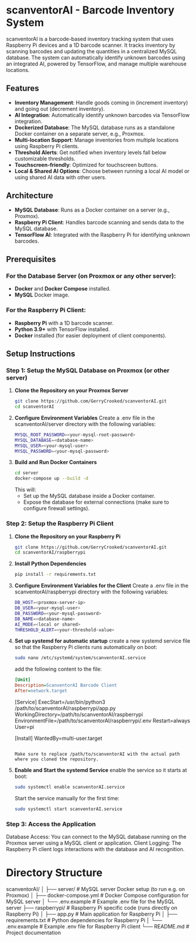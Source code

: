 # scanventorAI - Barcode Inventory System

scanventorAI is a barcode-based inventory tracking system that uses Raspberry Pi devices and a 1D barcode scanner. It tracks inventory by scanning barcodes and updating the quantities in a centralized MySQL database. The system can automatically identify unknown barcodes using an integrated AI, powered by TensorFlow, and manage multiple warehouse locations.

## Features
- **Inventory Management**: Handle goods coming in (increment inventory) and going out (decrement inventory).
- **AI Integration**: Automatically identify unknown barcodes via TensorFlow integration.
- **Dockerized Database**: The MySQL database runs as a standalone Docker container on a separate server, e.g., Proxmox.
- **Multi-location Support**: Manage inventories from multiple locations using Raspberry Pi clients.
- **Threshold Alerts**: Get notified when inventory levels fall below customizable thresholds.
- **Touchscreen-friendly**: Optimized for touchscreen buttons.
- **Local & Shared AI Options**: Choose between running a local AI model or using shared AI data with other users.

## Architecture

- **MySQL Database**: Runs as a Docker container on a server (e.g., Proxmox).
- **Raspberry Pi Client**: Handles barcode scanning and sends data to the MySQL database.
- **TensorFlow AI**: Integrated with the Raspberry Pi for identifying unknown barcodes.

## Prerequisites

### For the Database Server (on Proxmox or any other server):
- **Docker** and **Docker Compose** installed.
- **MySQL** Docker image.

### For the Raspberry Pi Client:
- **Raspberry Pi** with a 1D barcode scanner.
- **Python 3.9+** with TensorFlow installed.
- **Docker** installed (for easier deployment of client components).

## Setup Instructions

### Step 1: Setup the MySQL Database on Proxmox (or other server)

1. **Clone the Repository on your Proxmox Server**
   ```bash
   git clone https://github.com/GerryCrooked/scanventorAI.git
   cd scanventorAI


2. **Configure Environment Variables**
   Create a .env file in the scanventorAI/server directory with the following variables:
   ```bash
   MYSQL_ROOT_PASSWORD=<your-mysql-root-password>
   MYSQL_DATABASE=<database-name>
   MYSQL_USER=<your-mysql-user>
   MYSQL_PASSWORD=<your-mysql-password>

3. **Build and Run Docker Containers**
   ```bash
   cd server
   docker-compose up --build -d
   ```
   This will:
   - Set up the MySQL database inside a Docker container.
   - Expose the database for external connections (make sure to configure firewall settings).

### Step 2: Setup the Raspberry Pi Client

1. **Clone the Repository on your Raspberry Pi**
   ```bash
   git clone https://github.com/GerryCrooked/scanventorAI.git
   cd scanventorAI/raspberrypi

2. **Install Python Dependencies**
   ```bash
   pip install -r requirements.txt

3. **Configure Environment Variables for the Client**
   Create a .env file in the scanventorAI/raspberrypi directory with the following variables:
   ```bash
   DB_HOST=<proxmox-server-ip>
   DB_USER=<your-mysql-user>
   DB_PASSWORD=<your-mysql-password>
   DB_NAME=<database-name>
   AI_MODE=<local or shared>
   THRESHOLD_ALERT=<your-threshold-value>
   
4. **Set up systemd for automatic startup**
   create a new systemd service file so that the Raspberry Pi clients runs automatically on boot:
   ```bash
   sudo nano /etc/systemd/system/scanventorAI.service
   ```

   add the following content to the file:
   ```ini
   [Unit]
   Description=ScanventorAI Barcode Client
   After=network.target
   ```
   
   [Service]
   ExecStart=/usr/bin/python3 /path/to/scanventorAI/raspberrypi/app.py
   WorkingDirectory=/path/to/scanventorAI/raspberrypi
   EnvironmentFile=/path/to/scanventorAI/raspberrypi/.env
   Restart=always
   User=pi
   
   [Install]
   WantedBy=multi-user.target
   ```

   Make sure to replace /path/to/scanventorAI with the actual path where you cloned the repository.

5. **Enable and Start the systemd Service**
   enable the service so it starts at boot:
   ```bash
   sudo systemctl enable scanventorAI.service
   ```

   Start the service manually for the first time:
   ```bash
   sudo systemctl start scanventorAI.service


### Step 3: Access the Application
Database Access: You can connect to the MySQL database running on the Proxmox server using a MySQL client or application.
Client Logging: The Raspberry Pi client logs interactions with the database and AI recognition.


# Directory Structure
scanventorAI/
│
├── server/                  # MySQL server Docker setup (to run e.g. on Proxmox)
│   ├── docker-compose.yml   # Docker Compose configuration for MySQL server
│   └── .env.example         # Example .env file for the MySQL server
├── raspberrypi/             # Raspberry Pi specific code (runs directly on Raspberry Pi)
│   ├── app.py               # Main application for Raspberry Pi
│   ├── requirements.txt     # Python dependencies for Raspberry Pi
│   └── .env.example         # Example .env file for Raspberry Pi client
└── README.md                # Project documentation


